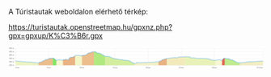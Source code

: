 A Túristautak weboldalon elérhető térkép:

  https://turistautak.openstreetmap.hu/gpxnz.php?gpx=gpxup/K%C3%B6r.gpx


<img src="https://github.com/BalintQ/GPX-Files/blob/main/Herend-Fest/Terep_fut%C3%A1s/K%C3%B6r/Szintvonal.png" alt="">
